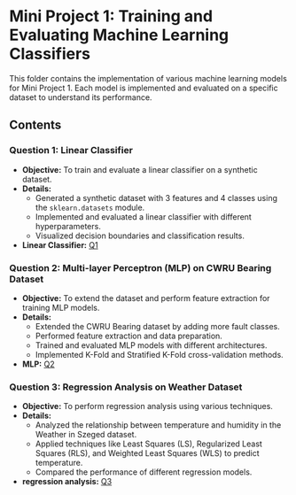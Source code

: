 # Mini Project 1: Training and Evaluating Machine Learning Classifiers

This folder contains the implementation of various machine learning models for Mini Project 1. Each model is implemented and evaluated on a specific dataset to understand its performance.

## Contents

### Question 1: Linear Classifier
- **Objective:** To train and evaluate a linear classifier on a synthetic dataset.
- **Details:**
  - Generated a synthetic dataset with 3 features and 4 classes using the `sklearn.datasets` module.
  - Implemented and evaluated a linear classifier with different hyperparameters.
  - Visualized decision boundaries and classification results.
- **Linear Classifier:** [Q1](https://colab.research.google.com/drive/1sDNapu9NXL0X7_wT8Ne8L7IFOoae4-QB?usp=sharing)

### Question 2: Multi-layer Perceptron (MLP) on CWRU Bearing Dataset
- **Objective:** To extend the dataset and perform feature extraction for training MLP models.
- **Details:**
  - Extended the CWRU Bearing dataset by adding more fault classes.
  - Performed feature extraction and data preparation.
  - Trained and evaluated MLP models with different architectures.
  - Implemented K-Fold and Stratified K-Fold cross-validation methods.
- **MLP:** [Q2](https://colab.research.google.com/drive/1n2_XaebwkQXjIUKGk4crT_Kc2tnwLnAY?usp=sharing)

### Question 3: Regression Analysis on Weather Dataset
- **Objective:** To perform regression analysis using various techniques.
- **Details:**
  - Analyzed the relationship between temperature and humidity in the Weather in Szeged dataset.
  - Applied techniques like Least Squares (LS), Regularized Least Squares (RLS), and Weighted Least Squares (WLS) to predict temperature.
  - Compared the performance of different regression models.
- **regression analysis:** [Q3](https://colab.research.google.com/drive/15DaYmbCbfDgCKpLUjffQ4YwfdhYECHF9?usp=sharing)

